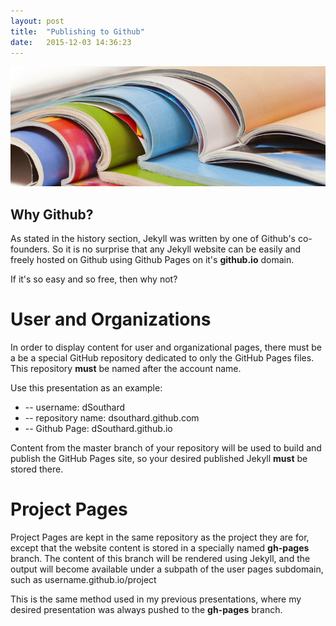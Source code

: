 ```yaml
---
layout: post
title:  "Publishing to Github"
date:   2015-12-03 14:36:23
---
```


<span class="image featured"><img src="/images/publishing.jpg" alt=""></span>

Why Github?
---------------------

As stated in the history section, Jekyll was written by one of Github's co-founders. So it is no surprise that any Jekyll website can be easily and freely hosted on Github using Github Pages on it's <strong>github.io</strong> domain.

If it's so easy and so free, then why not?

User and Organizations
=====================

In order to display content for user and organizational pages, there must be a be a special GitHub repository dedicated to only the GitHub Pages files. This repository <strong>must</strong> be named after the account name. 

Use this presentation as an example:

* -- username: dSouthard
* -- repository name: dsouthard.github.com
* -- Github Page: dSouthard.github.io


Content from the master branch of your repository will be used to build and publish the GitHub Pages site, so your desired published Jekyll <strong>must</strong> be stored there.

Project Pages
=====================

Project Pages are kept in the same repository as the project they are for, except that the website content is stored in a specially named <strong>gh-pages</strong> branch. The content of this branch will be rendered using Jekyll, and the output will become available under a subpath of the user pages subdomain, such as username.github.io/project

This is the same method used in my previous presentations, where my desired presentation was always pushed to the <strong>gh-pages</strong> branch.

